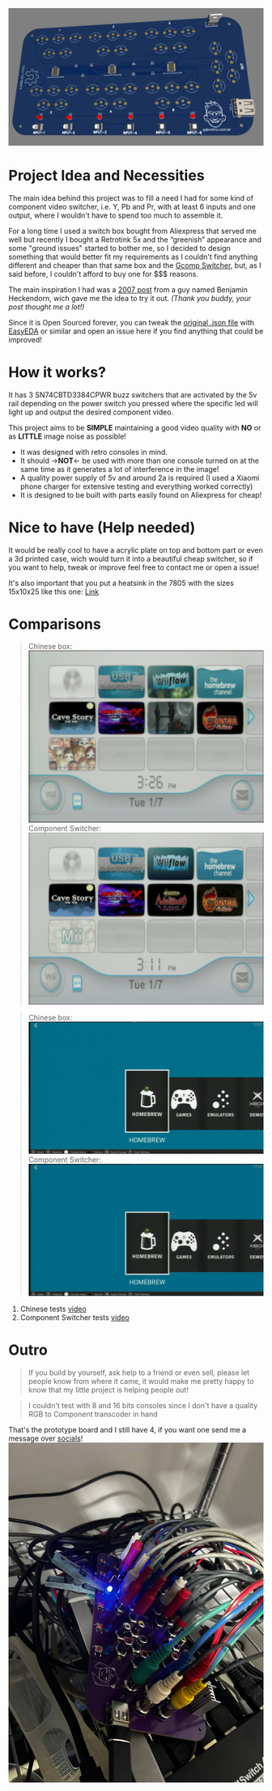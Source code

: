![img](./Images/front.png)

# Project Idea and Necessities

The main idea behind this project was to fill a need I had for some kind of component video switcher, i.e. Y, Pb and Pr, with at least 6 inputs and one output, where I wouldn't have to spend too much to assemble it.

For a long time I used a switch box bought from Aliexpress that served me well but recently I bought a Retrotink 5x and the “greenish” appearance and some "ground issues" started to bother me, so I decided to design something that would better fit my requirements as I couldn't find anything different and cheaper than that same box and the [Gcomp Switcher](https://www.retrorgb.com/?s=gcomp), but, as I said before, I couldn't afford to buy one for $$$ reasons.

The main inspiration I had was a [2007 post](https://www.engadget.com/2007-03-13-how-to-make-a-solid-state-a-v-switcher.html) from a guy named Benjamin Heckendorn, wich gave me the idea to try it out. *(Thank you buddy, your post thought me a lot!)*

Since it is Open Sourced forever, you can tweak the [original .json file](./Component%20Switcher%20V1/Component%20Switcher%20V1%20Rev1.2.json) with [EasyEDA](https://easyeda.com/) or similar and open an issue here if you find anything that could be improved!

# How it works?
It has 3 SN74CBTD3384CPWR buzz switchers that are activated by the 5v rail depending on the power switch you pressed where the specific led will light up and output the desired component video.

This project aims to be **SIMPLE** maintaining a good video quality with **NO** or as **LITTLE** image noise as possible!

- It was designed with retro consoles in mind.
- It should ->**NOT**<- be used with more than one console turned on at the same time as it generates a lot of interference in the image!
- A quality power supply of 5v and around 2a is required (I used a Xiaomi phone charger for extensive testing and everything worked correctly)
- It is designed to be built with parts easily found on Aliexpress for cheap!

# Nice to have (Help needed)
It would be really cool to have a acrylic plate on top and bottom part or even a 3d printed case, wich would turn it into a beautiful cheap switcher, so if you want to help, tweak or improve feel free to contact me or open a issue!

It's also important that you put a heatsink in the 7805 with the sizes 15x10x25 like this one: [Link](https://aliexpress.com/item/1005008087785677.html?spm=a2g0o.order_detail.order_detail_item.3.797c4c7fuEwGm3&gatewayAdapt=glo2bra)

# Comparisons
>Chinese box:
![Wii - Chinese box](./Images/wii%20china%20box.png)
Component Switcher:
![img](./Images/wii.png)

> Chinese box:
![img](./Images/xbox%20china%20box.png)
Component Switcher:
![img](./Images/xbox.png)

1. Chinese tests
[video](./Videos/China.mov)
2. Component Switcher tests
[video](./Videos/Meu.mov)

# Outro
> If you build by yourself, ask help to a friend or even sell, please let people know from where it came, it would make me pretty happy to know that my little project is helping people out!

> I couldn't test with 8 and 16 bits consoles since I don't have a quality RGB to Component transcoder in hand 

That's the prototype board and I still have 4, if you want one send me a message over [socials](https://gabnattz.com.br/)!
![img](./Images/proto.jpg)